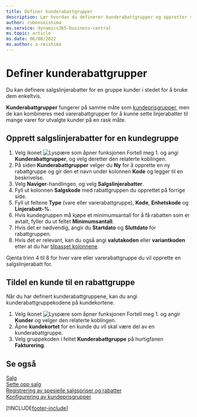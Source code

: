 ```yaml
---
title: Definer kunderabattgrupper
description: Lær hvordan du definerer kunderabattgrupper og oppretter salgslinjerabatter for disse gruppene.
author: rubenseishima
ms.service: dynamics365-business-central
ms.topic: article
ms.date: 06/08/2022
ms.author: a-reishima
---
```

# <a name="set-up-customer-discount-groups"></a><a name="set-up-customer-discount-groups"></a><a name="set-up-customer-discount-groups"></a>Definer kunderabattgrupper

Du kan definere salgslinjerabatter for en gruppe kunder i stedet for å bruke dem enkeltvis.

**Kunderabattgrupper** fungerer på samme måte som [kundeprisgrupper](sales-how-to-set-up-customer-price-groups.md), men de kan kombineres med varerabattgrupper for å kunne sette linjerabatter til mange varer for utvalgte kunder på en rask måte.

## <a name="create-sales-line-discounts-for-a-customer-group"></a><a name="create-sales-line-discounts-for-a-customer-group"></a><a name="create-sales-line-discounts-for-a-customer-group"></a>Opprett salgslinjerabatter for en kundegruppe

1. Velg ikonet ![Lyspære som åpner funksjonen Fortell meg 1.](media/ui-search/search_small.png "Fortell hva du vil gjøre") og angi **Kunderabattgrupper**, og velg deretter den relaterte koblingen.
2. På siden **Kunderabattgrupper** velger du **Ny** for å opprette en ny rabattgruppe og gir den et navn under kolonnen **Kode** og legger til en beskrivelse.
3. Velg **Naviger**-handlingen, og velg **Salgslinjerabatter**.
4. Fyll ut kolonnen **Salgskode** med rabattgruppen du opprettet på forrige side.
5. Fyll ut feltene **Type** (vare eller varerabattgruppe), **Kode**, **Enhetskode** og **Linjerabatt-%**.
6. Hvis kundegruppen må kjøpe et minimumsantall for å få rabatten som er avtalt, fyller du ut feltet **Minimumsantall**.
7. Hvis det er nødvendig, angir du **Startdato** og **Sluttdato** for rabattgruppen.
8. Hvis det er relevant, kan du også angi **valutakoden** eller **variantkoden** etter at du har [tilpasset kolonnene](ui-personalization-user.md).

Gjenta trinn 4 til 8 for hver vare eller varerabattgruppe du vil opprette en salgslinjerabatt for.

## <a name="assign-a-customer-to-a-discount-group"></a><a name="assign-a-customer-to-a-discount-group"></a><a name="assign-a-customer-to-a-discount-group"></a>Tildel en kunde til en rabattgruppe

Når du har definert kunderabattgruppene, kan du angi kunderabattgruppekodene på kundekortene.

1. Velg ikonet ![Lyspære som åpner funksjonen Fortell meg 1.](media/ui-search/search_small.png "Fortell hva du vil gjøre") og angir **Kunder** og velger den relaterte koblingen.
2. Åpne **kundekortet** for en kunde du vil skal være del av en kunderabattgruppe.
3. Velg gruppekoden i feltet **Kunderabattgruppe** på hurtigfanen **Fakturering**.

## <a name="see-also"></a><a name="see-also"></a><a name="see-also"></a>Se også

[Salg](sales-manage-sales.md)  
[Sette opp salg](sales-setup-sales.md)  
[Registrering av spesielle salgspriser og rabatter](sales-how-record-sales-price-discount-payment-agreements.md)  
[Konfigurering av kundeprisgrupper](sales-how-to-set-up-customer-price-groups.md)  

[!INCLUDE[footer-include](includes/footer-banner.md)]
